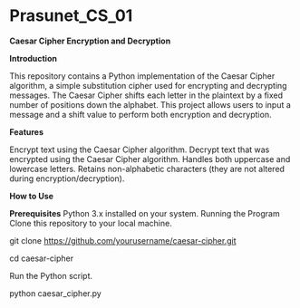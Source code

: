 # Prasunet_CS_01
**Caesar Cipher Encryption and Decryption**

**Introduction**

This repository contains a Python implementation of the Caesar Cipher algorithm, a simple substitution cipher used for encrypting and decrypting messages. 
The Caesar Cipher shifts each letter in the plaintext by a fixed number of positions down the alphabet. This project allows users to input a message and a shift value to perform both encryption and decryption.

**Features**

Encrypt text using the Caesar Cipher algorithm.
Decrypt text that was encrypted using the Caesar Cipher algorithm.
Handles both uppercase and lowercase letters.
Retains non-alphabetic characters (they are not altered during encryption/decryption).

**How to Use**

**Prerequisites**
Python 3.x installed on your system.
Running the Program
Clone this repository to your local machine.

  git clone https://github.com/yourusername/caesar-cipher.git
  
  cd caesar-cipher
  
Run the Python script.

  python caesar_cipher.py
